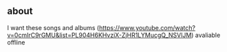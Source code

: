 ## about
I want these songs and albums (https://www.youtube.com/watch?v=0cmIrC9rGMU&list=PL904H6KHvziX-ZjHR1LYMucgQ_NSVlJM) avaliable offline
